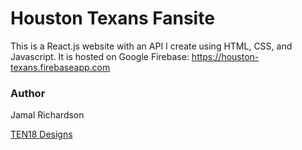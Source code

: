 # Houston Texans Fansite

This is a React.js website with an API I create using HTML, CSS, and Javascript. It is hosted on Google Firebase: https://houston-texans.firebaseapp.com



### Author



Jamal Richardson


[TEN18 Designs](http://www.ten18designs.com)
